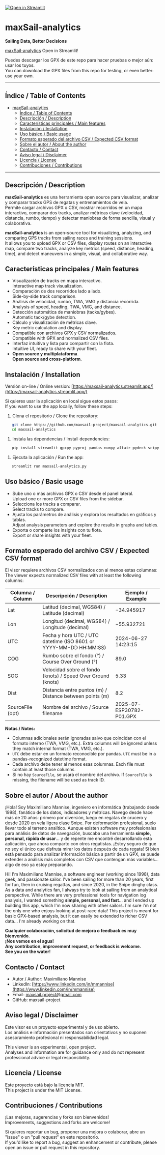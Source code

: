 
[![Open in Streamlit](https://static.streamlit.io/badges/streamlit_badge_black_white.svg)](https://maxsail-analytics.streamlit.app/)

# maxSail-analytics
**Sailing Data, Better Decisions**

[maxSail-analytics](https://maxsail-analytics.streamlit.app/) Open in Streamlit!

Puedes descargar los GPX de este repo para hacer pruebas o mejor aún: usar los tuyos.\
You can download the GPX files from this repo for testing, or even better: use your own.

---

## Índice / Table of Contents

- [maxSail-analytics](#maxsail-analytics)
  - [Índice / Table of Contents](#índice--table-of-contents)
  - [Descripción / Description](#descripción--description)
  - [Características principales / Main features](#características-principales--main-features)
  - [Instalación / Installation](#instalación--installation)
  - [Uso básico / Basic usage](#uso-básico--basic-usage)
  - [Formato esperado del archivo CSV / Expected CSV format](#formato-esperado-del-archivo-csv--expected-csv-format)
  - [Sobre el autor / About the author](#sobre-el-autor--about-the-author)
  - [Contacto / Contact](#contacto--contact)
  - [Aviso legal / Disclaimer](#aviso-legal--disclaimer)
  - [Licencia / License](#licencia--license)
  - [Contribuciones / Contributions](#contribuciones--contributions)

---

## Descripción / Description

**maxSail-analytics** es una herramienta open source para visualizar, analizar y comparar tracks GPS de regatas y entrenamientos de vela.\
Permite cargar archivos GPX o CSV, mostrar recorridos en un mapa interactivo, comparar dos tracks, analizar métricas clave (velocidad, distancia, rumbo, tiempo) y detectar maniobras de forma sencilla, visual y colaborativa.

**maxSail-analytics** is an open-source tool for visualizing, analyzing, and comparing GPS tracks from sailing races and training sessions.\
It allows you to upload GPX or CSV files, display routes on an interactive map, compare two tracks, analyze key metrics (speed, distance, heading, time), and detect maneuvers in a simple, visual, and collaborative way.

## Características principales / Main features

- Visualización de tracks en mapa interactivo.\
  Interactive map track visualization.
- Comparación de dos recorridos lado a lado.\
  Side-by-side track comparison.
- Análisis de velocidad, rumbo, TWA, VMG y distancia recorrida.\
  Analysis of speed, heading, TWA, VMG, and distance.
- Detección automática de maniobras (tacks/gybes).\
  Automatic tack/gybe detection.
- Cálculo y visualización de métricas clave.\
  Key metric calculation and display.
- Compatible con archivos GPX y CSV normalizados.\
  Compatible with GPX and normalized CSV files.
- Interfaz intuitiva y lista para compartir con la flota.\
  Intuitive UI, ready to share with your fleet.
- **Open source y multiplataforma**.\
  **Open source and cross-platform**.

## Instalación / Installation

Versión on-line / Online version: [https://maxsail-analytics.streamlit.app/](https://maxsail-analytics.streamlit.app/)

Si quieres usar la aplicación en local sigue estos pasos:\
If you want to use the app locally, follow these steps:

1. Clona el repositorio / Clone the repository:

```sh
   git clone https://github.com/maxsail-project/maxsail-analytics.git
   cd maxsail-analytics
```

1. Instala las dependencias / Install dependencies:

```sh
   pip install streamlit gpxpy pyproj pandas numpy altair pydeck scipy
```

1. Ejecuta la aplicación / Run the app:

```sh
   streamlit run maxsail-analytics.py
```

## Uso básico / Basic usage

- Sube uno o más archivos GPX o CSV desde el panel lateral.\
  Upload one or more GPX or CSV files from the sidebar.
- Selecciona los tracks a comparar.\
  Select tracks to compare.
- Ajusta los parámetros de análisis y explora los resultados en gráficos y tablas.\
  Adjust analysis parameters and explore the results in graphs and tables.
- Exporta o comparte los insights con tu flota.\
  Export or share insights with your fleet.

## Formato esperado del archivo CSV / Expected CSV format

El visor requiere archivos CSV normalizados con al menos estas columnas:\
The viewer expects normalized CSV files with at least the following columns:

| Columna / Column | Descripción / Description                                           | Ejemplo / Example        |
| ---------------- | ------------------------------------------------------------------- | ------------------------ |
| Lat              | Latitud (decimal, WGS84) / Latitude (decimal)                       | −34.945917               |
| Lon              | Longitud (decimal, WGS84) / Longitude (decimal)                     | −55.932721               |
| UTC              | Fecha y hora UTC / UTC datetime (ISO 8601 or YYYY-MM-DD HH\:MM\:SS) | 2024-06-27 14:23:15      |
| COG              | Rumbo sobre el fondo (°) / Course Over Ground (°)                   | 89.0                     |
| SOG              | Velocidad sobre el fondo (knots) / Speed Over Ground (knots)        | 5.33                     |
| Dist             | Distancia entre puntos (m) / Distance between points (m)            | 8.2                      |
| SourceFile (opt) | Nombre del archivo / Source filename                                | 2025-07-ESP30782-P01.GPX |

**Notas / Notes:**

- Columnas adicionales serán ignoradas salvo que coincidan con el formato interno (TWA, VMG, etc.). Extra columns will be ignored unless they match internal format (TWA, VMG, etc.).
- `UTC` debe estar en un formato reconocible por pandas. `UTC` must be in a pandas-recognized datetime format.
- Cada archivo debe tener al menos esas columnas. Each file must contain at least those columns.
- Si no hay `SourceFile`, se usará el nombre del archivo. If `SourceFile` is missing, the filename will be used as track ID.

## Sobre el autor / About the author

¡Hola! Soy Maximiliano Mannise, ingeniero en informática (trabajando desde 1998), fanático de los datos, indicadores y métricas. Navego desde hace más de 20 años: primero por diversión, luego en regatas de crucero y desde 2020 en vela ligera clase Snipe.
Por deformación profesional, suelo llevar todo al terreno analítico. Aunque existen software muy profesionales para análisis de datos de navegación, buscaba una herramienta **simple, personal, rápida de usar**... y de repente me encontré desarrollando esta aplicación, que ahora comparto con otros regatistas. ¡Estoy seguro de que no soy el único que disfruta mirar los datos después de cada regata! 
Si bien está pensado para analizar información básica a partir de un GPX, se puede extender a análisis más completos con CSV que contengan más variables... algo de eso ya estoy preparando.

Hi! I'm Maximiliano Mannise, a software engineer (working since 1998), data geek, and passionate sailor. I've been sailing for more than 20 years, first for fun, then in cruising regattas, and since 2020, in the Snipe dinghy class.
As a data and analytics fan, I always try to look at sailing from an analytical perspective. While there are very professional tools for navigation log analysis, I wanted something **simple, personal, and fast**...  and I ended up building this app, which I'm now sharing with other sailors. I'm sure I'm not the only one who enjoys looking at post-race data!
This project is meant for basic GPX-based analysis, but it can easily be extended to richer CSV data... I'm already working on that.

**Cualquier colaboración, solicitud de mejora o feedback es muy bienvenido.**\
**¡Nos vemos en el agua!**\
**Any contribution, improvement request, or feedback is welcome.**\
**See you on the water!**

## Contacto / Contact

- Autor / Author: Maximiliano Mannise
- LinkedIn: [https://www.linkedin.com/in/mmannise](https://www.linkedin.com/in/mmannise)
- Email: [maxsail.project@gmail.com](mailto\:maxsail.project@gmail.com)
- GitHub: maxsail-project

## Aviso legal / Disclaimer

Este visor es un proyecto experimental y de uso abierto.\
Los análisis e información presentados son orientativos y no suponen asesoramiento profesional ni responsabilidad legal.

This viewer is an experimental, open project.\
Analyses and information are for guidance only and do not represent professional advice or legal responsibility.

## Licencia / License

Este proyecto está bajo la licencia MIT.\
This project is under the MIT License.

## Contribuciones / Contributions

¡Las mejoras, sugerencias y forks son bienvenidos!\
Improvements, suggestions and forks are welcome!

Si quieres reportar un bug, proponer una mejora o colaborar, abre un "issue" o un "pull request" en este repositorio.\
If you'd like to report a bug, suggest an enhancement or contribute, please open an issue or pull request in this repository.

